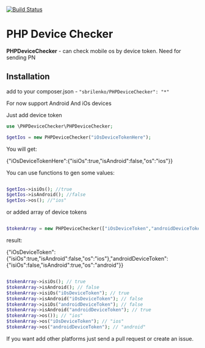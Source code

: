 [![Build Status](https://travis-ci.org/sbrilenko/PHPDeviceChecker.svg?branch=master)](https://travis-ci.org/sbrilenko/PHPDeviceChecker)

PHP Device Checker
===========

**PHPDeviceChecker** - can check mobile os by device token. Need for sending PN

Installation
------------
add to your composer.json - `"sbrilenko/PHPDeviceChecker": "*"`

For now support Android And iOs devices

Just add device token

```php
use \PHPDeviceChecker\PHPDeviceChecker;

$getIos = new PHPDeviceChecker("iOsDeviceTokenHere");

```

You will get:

{"iOsDeviceTokenHere":{"isiOs":true,"isAndroid":false,"os":"ios"}}

You can use functions to gen some values:

```php

$getIos->isiOs(); //true
$getIos->isAndroid(); //false
$getIos->os(); //"ios"

```

or added array of device tokens

```php

$tokenArray = new PHPDeviceChecker(["iOsDeviceToken","androidDeviceToken"]);

```

result:

{"iOsDeviceToken":{"isiOs":true,"isAndroid":false,"os":"ios"},"androidDeviceToken":{"isiOs":false,"isAndroid":true,"os":"android"}}

```php

$tokenArray->isiOs(); // true
$tokenArray->isAndroid(); // false
$tokenArray->isiOs("iOsDeviceToken"); // true
$tokenArray->isAndroid("iOsDeviceToken"); // false
$tokenArray->isiOs("androidDeviceToken"); // false
$tokenArray->isAndroid("androidDeviceToken"); // true
$tokenArray->os()); // "ios"
$tokenArray->os("iOsDeviceToken"); // "ios"
$tokenArray->os("androidDeviceToken"); // "android"

```

If you want add other platforms just send a pull request or create an issue.




